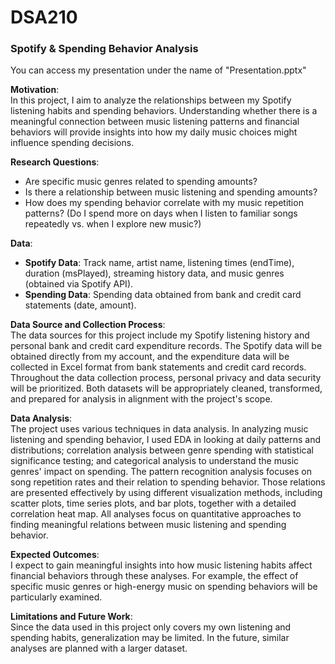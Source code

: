 # DSA210
### Spotify & Spending Behavior Analysis

You can access my presentation under the name of "Presentation.pptx"

**Motivation**:  
In this project, I aim to analyze the relationships between my Spotify listening habits and spending behaviors. Understanding whether there is a meaningful connection between music listening patterns and financial behaviors will provide insights into how my daily music choices might influence spending decisions.

**Research Questions**:

- Are specific music genres related to spending amounts?
- Is there a relationship between music listening and spending amounts?
- How does my spending behavior correlate with my music repetition patterns? (Do I spend more on days when I listen to familiar songs repeatedly vs. when I explore new music?)

**Data**:

- **Spotify Data**: Track name, artist name, listening times (endTime), duration (msPlayed), streaming history data, and music genres (obtained via Spotify API).
- **Spending Data**: Spending data obtained from bank and credit card statements (date, amount).

**Data Source and Collection Process**:  
The data sources for this project include my Spotify listening history and personal bank and credit card expenditure records. The Spotify data will be obtained directly from my account, and the expenditure data will be collected in Excel format from bank statements and credit card records. Throughout the data collection process, personal privacy and data security will be prioritized. Both datasets will be appropriately cleaned, transformed, and prepared for analysis in alignment with the project's scope.

**Data Analysis**:  
The project uses various techniques in data analysis. In analyzing music listening and spending behavior, I used EDA in looking at daily patterns and distributions; correlation analysis between genre spending with statistical significance testing; and categorical analysis to understand the music genres' impact on spending. The pattern recognition analysis focuses on song repetition rates and their relation to spending behavior. Those relations are presented effectively by using different visualization methods, including scatter plots, time series plots, and bar plots, together with a detailed correlation heat map. All analyses focus on quantitative approaches to finding meaningful relations between music listening and spending behavior.

**Expected Outcomes**:  
I expect to gain meaningful insights into how music listening habits affect financial behaviors through these analyses. For example, the effect of specific music genres or high-energy music on spending behaviors will be particularly examined.

**Limitations and Future Work**:  
Since the data used in this project only covers my own listening and spending habits, generalization may be limited. In the future, similar analyses are planned with a larger dataset.
